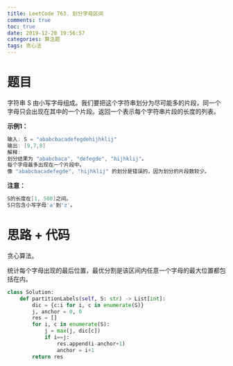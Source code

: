 ```yaml
---
title: LeetCode 763. 划分字母区间
comments: true
toc: true
date: 2019-12-20 19:56:57
categories: 算法题
tags: 贪心法
---
```


# 题目

字符串 S 由小写字母组成。我们要把这个字符串划分为尽可能多的片段，同一个字母只会出现在其中的一个片段。返回一个表示每个字符串片段的长度的列表。

**示例1：**
```java
输入: S = "ababcbacadefegdehijhklij"
输出: [9,7,8]
解释:
划分结果为 "ababcbaca", "defegde", "hijhklij"。
每个字母最多出现在一个片段中。
像 "ababcbacadefegde", "hijhklij" 的划分是错误的，因为划分的片段数较少。
```

**注意：**
```java
S的长度在[1, 500]之间。
S只包含小写字母'a'到'z'。
```

# 思路 + 代码

贪心算法。

统计每个字母出现的最后位置，最优分割是该区间内任意一个字母的最大位置都包括在内。

```python
class Solution:
    def partitionLabels(self, S: str) -> List[int]:
        dic = {c:i for i, c in enumerate(S)}
        j, anchor = 0, 0
        res = []
        for i, c in enumerate(S):
            j = max(j, dic[c])
            if i==j:
                res.append(i-anchor+1)
                anchor = i+1
        return res
```

